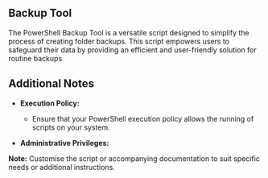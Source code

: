 ## Backup Tool


The PowerShell Backup Tool is a versatile script designed to simplify the process of creating folder backups. This script empowers users to safeguard their data by providing an efficient and user-friendly solution for routine backups


## Additional Notes

- **Execution Policy:**
    - Ensure that your PowerShell execution policy allows the running of scripts on your system.

- **Administrative Privileges:**

**Note:** Customise the script or accompanying documentation to suit specific needs or additional instructions. 

